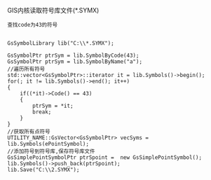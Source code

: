 GIS内核读取符号库文件(*.SYMX)

	查找code为43的符号
    
	
	GsSymbolLibrary lib("C:\\*.SYMX");
	
	GsSymbolPtr ptrSym = lib.SymbolByCode(43);
	GsSymbolPtr ptrSym = lib.SymbolByName("a");
	//遍历所有符号
	std::vector<GsSymbolPtr>::iterator it = lib.Symbols()->begin();
	for(; it != lib.Symbols()->end(); it++)
	{
		if((*it)->Code() == 43)
		{
			ptrSym = *it;
			break;
		}
	}
	//获取所有点符号
	UTILITY_NAME::GsVector<GsSymbolPtr> vecSyms = lib.Symbols(ePointSymbol);
	//添加符号到符号库,保存符号库文件
	GsSimplePointSymbolPtr ptrSpoint =  new GsSimplePointSymbol();
	lib.Symbols()->push_back(ptrSpoint);
	lib.Save("C:\\2.SYMX");

